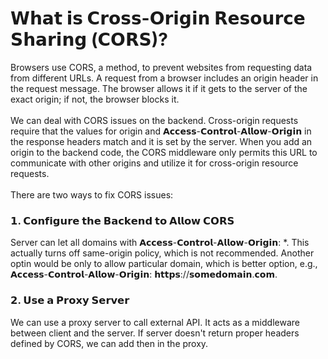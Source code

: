 # 𝗪𝗵𝗮𝘁 𝗶𝘀 𝗖𝗿𝗼𝘀𝘀-𝗢𝗿𝗶𝗴𝗶𝗻 𝗥𝗲𝘀𝗼𝘂𝗿𝗰𝗲 𝗦𝗵𝗮𝗿𝗶𝗻𝗴 (𝗖𝗢𝗥𝗦)?

Browsers use CORS, a method, to prevent websites from requesting data from different URLs. A request from a browser includes an origin header in the request message. The browser allows it if it gets to the server of the exact origin; if not, the browser blocks it.
<br>
<br>
We can deal with CORS issues on the backend. Cross-origin requests require that the values for origin and 𝗔𝗰𝗰𝗲𝘀𝘀-𝗖𝗼𝗻𝘁𝗿𝗼𝗹-𝗔𝗹𝗹𝗼𝘄-𝗢𝗿𝗶𝗴𝗶𝗻 in the response headers match and it is set by the server. When you add an origin to the backend code, the CORS middleware only permits this URL to communicate with other origins and utilize it for cross-origin resource requests.
<br>
<br>
There are two ways to fix CORS issues:
<br>
<h3>𝟭. 𝗖𝗼𝗻𝗳𝗶𝗴𝘂𝗿𝗲 𝘁𝗵𝗲 𝗕𝗮𝗰𝗸𝗲𝗻𝗱 𝘁𝗼 𝗔𝗹𝗹𝗼𝘄 𝗖𝗢𝗥𝗦</h3>
Server can let all domains with  𝗔𝗰𝗰𝗲𝘀𝘀-𝗖𝗼𝗻𝘁𝗿𝗼𝗹-𝗔𝗹𝗹𝗼𝘄-𝗢𝗿𝗶𝗴𝗶𝗻: *. This actually turns off same-origin policy, which is not recommended. Another optin would be only to allow particular domain, which is better option, e.g., 𝗔𝗰𝗰𝗲𝘀𝘀-𝗖𝗼𝗻𝘁𝗿𝗼𝗹-𝗔𝗹𝗹𝗼𝘄-𝗢𝗿𝗶𝗴𝗶𝗻: 𝗵𝘁𝘁𝗽𝘀://𝘀𝗼𝗺𝗲𝗱𝗼𝗺𝗮𝗶𝗻.𝗰𝗼𝗺.
<br>
<h3>𝟮. 𝗨𝘀𝗲 𝗮 𝗣𝗿𝗼𝘅𝘆 𝗦𝗲𝗿𝘃𝗲𝗿</h3>
We can use a proxy server to call external API. It acts as a middleware between client and the server. If server doesn't return proper headers defined by CORS, we can add then in the proxy.
